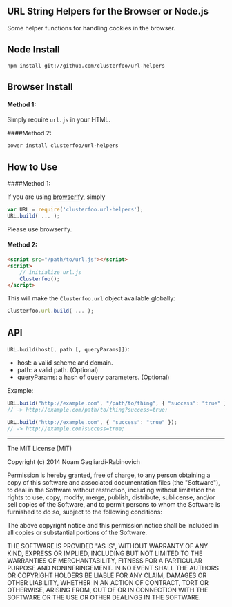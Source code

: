 ## URL String Helpers for the Browser or Node.js

Some helper functions for handling cookies in the browser.

## Node Install

    npm install git://github.com/clusterfoo/url-helpers

## Browser Install

#### Method 1:

Simply require `url.js` in your HTML.


####Method 2:

    bower install clusterfoo/url-helpers

## How to Use

####Method 1:

If you are using [browserify](http://browserify.org/), simply

```js
var URL = require('clusterfoo.url-helpers');
URL.build( ... );
```

Please use browserify.

#### Method 2:


```html
<script src="/path/to/url.js"></script>
<script>
    // initialize url.js
    Clusterfoo();
</script>
```

This will make the `Clusterfoo.url` object available globally:

```js
Clusterfoo.url.build( ... );
```

## API

`URL.build(host[, path [, queryParams]])`:

* host: a valid scheme and domain.
* path: a valid path. (Optional)
* queryParams: a hash of query parameters. (Optional)

Example:

```js
URL.build("http://example.com", "/path/to/thing", { "success": "true" });
// -> http://example.com/path/to/thing?success=true;

URL.build("http://example.com", { "success": "true" });
// -> http://example.com?success=true;
```

---

The MIT License (MIT)

Copyright (c) 2014 Noam Gagliardi-Rabinovich

Permission is hereby granted, free of charge, to any person obtaining a copy
of this software and associated documentation files (the "Software"), to deal
in the Software without restriction, including without limitation the rights
to use, copy, modify, merge, publish, distribute, sublicense, and/or sell
copies of the Software, and to permit persons to whom the Software is
furnished to do so, subject to the following conditions:

The above copyright notice and this permission notice shall be included in
all copies or substantial portions of the Software.

THE SOFTWARE IS PROVIDED "AS IS", WITHOUT WARRANTY OF ANY KIND, EXPRESS OR
IMPLIED, INCLUDING BUT NOT LIMITED TO THE WARRANTIES OF MERCHANTABILITY,
FITNESS FOR A PARTICULAR PURPOSE AND NONINFRINGEMENT. IN NO EVENT SHALL THE
AUTHORS OR COPYRIGHT HOLDERS BE LIABLE FOR ANY CLAIM, DAMAGES OR OTHER
LIABILITY, WHETHER IN AN ACTION OF CONTRACT, TORT OR OTHERWISE, ARISING FROM,
OUT OF OR IN CONNECTION WITH THE SOFTWARE OR THE USE OR OTHER DEALINGS IN
THE SOFTWARE.
